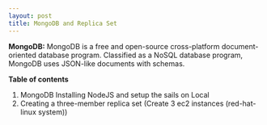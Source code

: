 ```yaml
---
layout: post
title: MongoDB and Replica Set
---
```


**MongoDB:**
MongoDB is a free and open-source cross-platform document-oriented database program. Classified as a NoSQL database program, MongoDB uses JSON-like documents with schemas.

**Table of contents**

  1. MongoDB Installing NodeJS and setup the sails on Local
  2. Creating a three-member replica set (Create 3 ec2 instances (red-hat-linux system))

